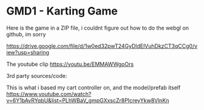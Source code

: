 # GMD1 - Karting Game
 
Here is the game in a ZIP file, i couldnt figure out how to do the webgl on github, im sorry

https://drive.google.com/file/d/1w0ed32pwT24GyDldElVuhDkzCT3qCCg0/view?usp=sharing

The youtube clip
https://youtu.be/EMMAWWgoOrs

3rd party sources/code:

This is what i based my cart controller on, and the model/prefab itself
https://www.youtube.com/watch?v=6Y1bAvRYqbU&list=PLhWBaV_gmpGXxscZr8PIcreyYkw8VlnKn



